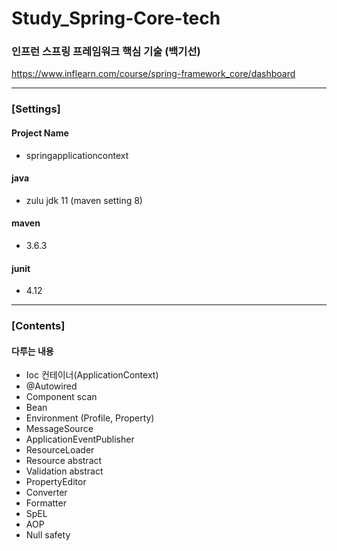 # Study_Spring-Core-tech
### 인프런 스프링 프레임워크 핵심 기술 (백기선)
https://www.inflearn.com/course/spring-framework_core/dashboard

-----

### [Settings]
#### Project Name
* springapplicationcontext
#### java
* zulu jdk 11 (maven setting 8)
#### maven
* 3.6.3
#### junit
* 4.12

-----

### [Contents]
#### 다루는 내용
* Ioc 컨테이너(ApplicationContext)
* @Autowired
* Component scan
* Bean
* Environment (Profile, Property)
* MessageSource
* ApplicationEventPublisher
* ResourceLoader
* Resource abstract
* Validation abstract
* PropertyEditor
* Converter
* Formatter
* SpEL
* AOP
* Null safety

